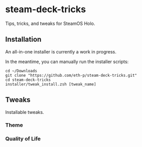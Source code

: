 # steam-deck-tricks
Tips, tricks, and tweaks for SteamOS Holo.

## Installation
An all-in-one installer is currently a work in progress.

In the meantime, you can manually run the installer scripts:

```shell
cd ~/Downloads
git clone "https://github.com/eth-p/steam-deck-tricks.git"
cd steam-deck-tricks
installer/tweak_install.zsh [tweak_name]
```

## Tweaks
Installable tweaks.

### Theme



### Quality of Life


